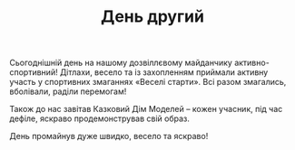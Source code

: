 ﻿---
title: День другий
---

Сьогоднішній день на нашому дозвіллєвому майданчику активно-спортивний! Дітлахи, весело та із захопленням приймали активну участь у спортивних змаганнях «Веселі старти». Всі разом  змагались, вболівали, раділи перемогам! 

Також до нас завітав Казковий Дім Моделей – кожен учасник, під час дефіле, яскраво продемонстрував свій образ.

День промайнув дуже швидко, весело та яскраво!

<slideshow id="camp-2021-06-15"></slideshow>